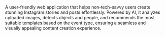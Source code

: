 A user-friendly web application that helps non-tech-savvy users create stunning Instagram stories and posts effortlessly. Powered by AI, it analyzes uploaded images, detects objects and people, and recommends the most suitable templates based on the event type, ensuring a seamless and visually appealing content creation experience.
